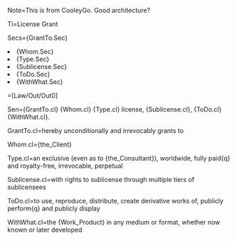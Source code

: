 Note=This is from CooleyGo.  Good architecture?

Ti=License Grant

Secs={GrantTo.Sec}</li><li>{Whom.Sec}</li><li>{Type.Sec}</li><li>{Sublicense.Sec}</li><li>{ToDo.Sec}</li><li>{WithWhat.Sec}

=[Law/Out/Out0]


Sen={GrantTo.cl} {Whom.cl} {Type.cl} license, {Sublicense.cl}, {ToDo.cl} {WithWhat.cl}.

GrantTo.cl=hereby unconditionally and irrevocably grants to

Whom.cl={the_Client} 

Type.cl=an exclusive (even as to {the_Consultant}), worldwide, fully paid{q} and royalty-free, irrevocable, perpetual

Sublicense.cl=with rights to sublicense through multiple tiers of sublicensees

ToDo.cl=to use, reproduce, distribute, create derivative works of, publicly perform{q} and publicly display

WithWhat.cl=the {Work_Product} in any medium or format, whether now known or later developed
